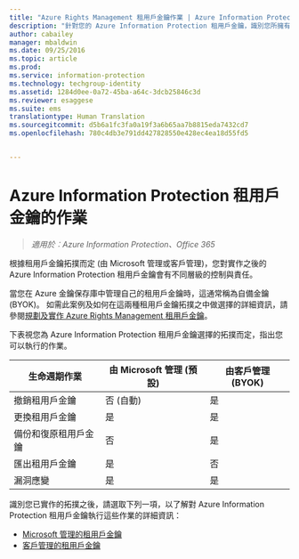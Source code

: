 ```yaml
---
title: "Azure Rights Management 租用戶金鑰作業 | Azure Information Protection"
description: "針對您的 Azure Information Protection 租用戶金鑰，識別您所擁有的不同控制層級和責任。"
author: cabailey
manager: mbaldwin
ms.date: 09/25/2016
ms.topic: article
ms.prod: 
ms.service: information-protection
ms.technology: techgroup-identity
ms.assetid: 1284d0ee-0a72-45ba-a64c-3dcb25846c3d
ms.reviewer: esaggese
ms.suite: ems
translationtype: Human Translation
ms.sourcegitcommit: d5b6a1fc3fa0a19f3a6b65aa7b8815eda7432cd7
ms.openlocfilehash: 780c4db3e791dd427828550e428ec4ea18d55fd5


---
```


# Azure Information Protection 租用戶金鑰的作業

>*適用於︰Azure Information Protection、Office 365*

根據租用戶金鑰拓撲而定 (由 Microsoft 管理或客戶管理)，您對實作之後的 Azure Information Protection 租用戶金鑰會有不同層級的控制與責任。

當您在 Azure 金鑰保存庫中管理自己的租用戶金鑰時，這通常稱為自備金鑰 (BYOK)。 如需此案例及如何在這兩種租用戶金鑰拓撲之中做選擇的詳細資訊，請參閱[規劃及實作 Azure Rights Management 租用戶金鑰](../plan-design/plan-implement-tenant-key.md)。

下表視您為 Azure Information Protection 租用戶金鑰選擇的拓撲而定，指出您可以執行的作業。

|生命週期作業|由 Microsoft 管理 (預設)|由客戶管理 (BYOK)|
|-----------------------|-------------------------------|---------------------------|
|撤銷租用戶金鑰|否 (自動)|是|
|更換租用戶金鑰|是|是|
|備份和復原租用戶金鑰|否|是|
|匯出租用戶金鑰|是|否|
|漏洞應變|是|是|

識別您已實作的拓撲之後，請選取下列一項，以了解對 Azure Information Protection 租用戶金鑰執行這些作業的詳細資訊：


- [Microsoft 管理的租用戶金鑰](operations-microsoft-managed-tenant-key.md)
- [客戶管理的租用戶金鑰](operations-customer-managed-tenant-key.md)







<!--HONumber=Sep16_HO4-->


